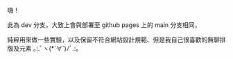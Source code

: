 嗨！

此為 dev 分支，大致上會與部署至 github pages 上的 main 分支相同，

純粹用來做一些實驗，以及保留不符合網站設計規範、但是我自己很喜歡的無聊排版及元素 ｡:.ﾟヽ(*´∀`)ﾉﾟ.:｡